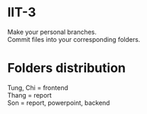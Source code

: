 # IIT-3
Make your personal branches.  
Commit files into your corresponding folders.
# Folders distribution
Tung, Chi = frontend  
Thang = report  
Son = report, powerpoint, backend  
